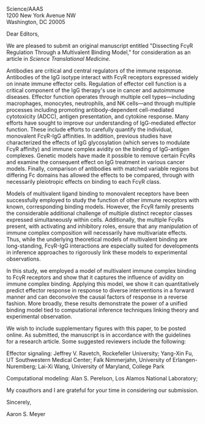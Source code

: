 Science/AAAS  
1200 New York Avenue NW  
Washington, DC 20005

Dear Editors,

We are pleased to submit an original manuscript entitled "Dissecting FcγR Regulation Through a Multivalent Binding Model," for consideration as an article in *Science Translational Medicine*. 

Antibodies are critical and central regulators of the immune response. Antibodies of the IgG isotype interact with FcγR receptors expressed widely on innate immune effector cells. Regulation of effector cell function is a critical component of the IgG therapy's use in cancer and autoimmune diseases. Effector function operates through multiple cell types—including macrophages, monocytes, neutrophils, and NK cells—and through multiple processes including promoting antibody-dependent cell-mediated cytotoxicity (ADCC), antigen presentation, and cytokine response. Many efforts have sought to improve our understanding of IgG-mediated effector function. These include efforts to carefully quantify the individual, monovalent FcγR-IgG affinities. In addition, previous studies have characterized the effects of IgG glycosylation (which serves to modulate FcγR affinity) and immune complex avidity on the binding of IgG-antigen complexes. Genetic models have made it possible to remove certain FcγRs and examine the consequent effect on IgG treatment in various cancer models. Finally, comparison of antibodies with matched variable regions but differing Fc domains has allowed the effects to be compared, through with necessarily pleiotropic effects on binding to each FcγR class.

Models of multivalent ligand binding to monovalent receptors have been successfully employed to study the function of other immune receptors with known, corresponding binding models. However, the FcγR family presents the considerable additional challenge of multiple distinct receptor classes expressed simultaneously within cells. Additionally, the multiple FcγRs present, with activating and inhibitory roles, ensure that any manipulation of immune complex composition will necessarily have multivariate effects. Thus, while the underlying theoretical models of multivalent binding are long-standing, FcγR-IgG interactions are especially suited for developments in inference approaches to rigorously link these models to experimental observations.

In this study, we employed a model of multivalent immune complex binding to FcγR receptors and show that it captures the influence of avidity on immune complex binding. Applying this model, we show it can quantitatively predict effector response in response to diverse interventions in a forward manner and can deconvolve the causal factors of response in a reverse fashion. More broadly, these results demonstrate the power of a unified binding model tied to computational inference techniques linking theory and experimental observation.

We wish to include supplementary figures with this paper, to be posted online.  As submitted, the manuscript is in accordance with the guidelines for a research article. Some suggested reviewers include the following:

Effector signaling: Jeffrey V. Ravetch, Rockefeller University; Yang-Xin Fu, UT Southwestern Medical Center; Falk Nimmerjahn, University of Erlangen-Nuremberg; Lai-Xi Wang, University of Maryland, College Park

Computational modeling: Alan S. Perelson, Los Alamos National Laboratory; 

My coauthors and I are grateful for your time in considering our submission.

Sincerely,


Aaron S. Meyer